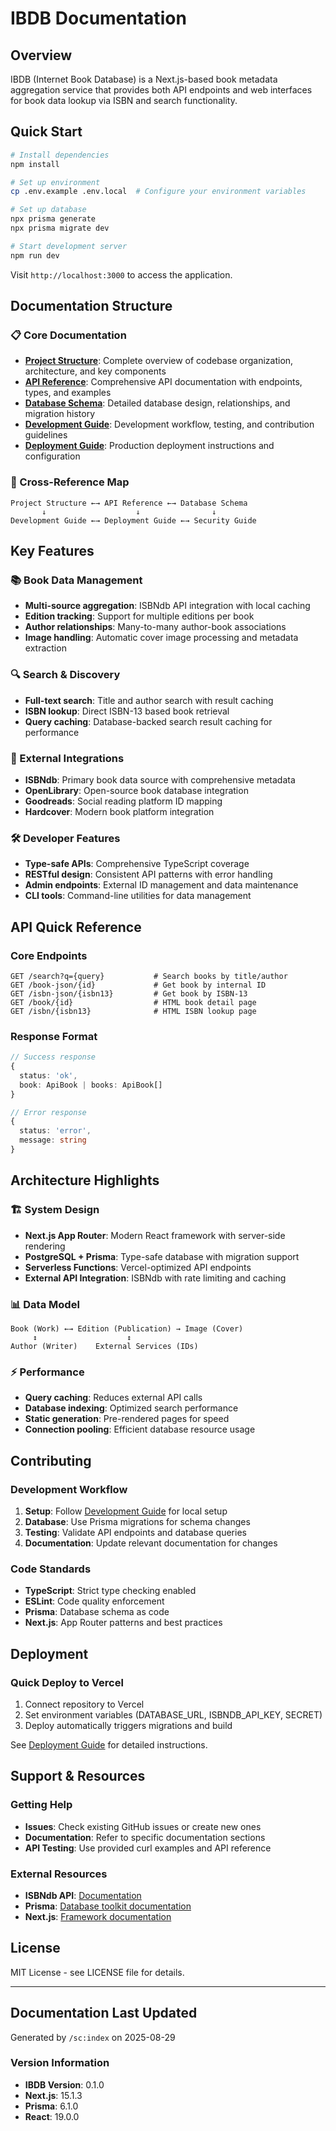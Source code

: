 # IBDB Documentation

## Overview

IBDB (Internet Book Database) is a Next.js-based book metadata aggregation service that provides both API endpoints and web interfaces for book data lookup via ISBN and search functionality.

## Quick Start

```bash
# Install dependencies
npm install

# Set up environment
cp .env.example .env.local  # Configure your environment variables

# Set up database
npx prisma generate
npx prisma migrate dev

# Start development server
npm run dev
```

Visit `http://localhost:3000` to access the application.

## Documentation Structure

### 📋 Core Documentation
- **[Project Structure](./PROJECT_STRUCTURE.md)**: Complete overview of codebase organization, architecture, and key components
- **[API Reference](./API_REFERENCE.md)**: Comprehensive API documentation with endpoints, types, and examples
- **[Database Schema](./DATABASE_SCHEMA.md)**: Detailed database design, relationships, and migration history
- **[Development Guide](./DEVELOPMENT.md)**: Development workflow, testing, and contribution guidelines
- **[Deployment Guide](./DEPLOYMENT.md)**: Production deployment instructions and configuration

### 🔗 Cross-Reference Map

```
Project Structure ←→ API Reference ←→ Database Schema
       ↓                    ↓                ↓
Development Guide ←→ Deployment Guide ←→ Security Guide
```

## Key Features

### 📚 Book Data Management
- **Multi-source aggregation**: ISBNdb API integration with local caching
- **Edition tracking**: Support for multiple editions per book
- **Author relationships**: Many-to-many author-book associations
- **Image handling**: Automatic cover image processing and metadata extraction

### 🔍 Search & Discovery  
- **Full-text search**: Title and author search with result caching
- **ISBN lookup**: Direct ISBN-13 based book retrieval
- **Query caching**: Database-backed search result caching for performance

### 🔌 External Integrations
- **ISBNdb**: Primary book data source with comprehensive metadata
- **OpenLibrary**: Open-source book database integration
- **Goodreads**: Social reading platform ID mapping
- **Hardcover**: Modern book platform integration

### 🛠 Developer Features
- **Type-safe APIs**: Comprehensive TypeScript coverage
- **RESTful design**: Consistent API patterns with error handling
- **Admin endpoints**: External ID management and data maintenance
- **CLI tools**: Command-line utilities for data management

## API Quick Reference

### Core Endpoints
```http
GET /search?q={query}           # Search books by title/author
GET /book-json/{id}             # Get book by internal ID
GET /isbn-json/{isbn13}         # Get book by ISBN-13
GET /book/{id}                  # HTML book detail page
GET /isbn/{isbn13}              # HTML ISBN lookup page
```

### Response Format
```typescript
// Success response
{
  status: 'ok',
  book: ApiBook | books: ApiBook[]
}

// Error response  
{
  status: 'error',
  message: string
}
```

## Architecture Highlights

### 🏗 System Design
- **Next.js App Router**: Modern React framework with server-side rendering
- **PostgreSQL + Prisma**: Type-safe database with migration support
- **Serverless Functions**: Vercel-optimized API endpoints
- **External API Integration**: ISBNdb with rate limiting and caching

### 📊 Data Model
```
Book (Work) ←→ Edition (Publication) → Image (Cover)
     ↕                    ↕
Author (Writer)    External Services (IDs)
```

### ⚡ Performance
- **Query caching**: Reduces external API calls
- **Database indexing**: Optimized search performance  
- **Static generation**: Pre-rendered pages for speed
- **Connection pooling**: Efficient database resource usage

## Contributing

### Development Workflow
1. **Setup**: Follow [Development Guide](./DEVELOPMENT.md) for local setup
2. **Database**: Use Prisma migrations for schema changes
3. **Testing**: Validate API endpoints and database queries
4. **Documentation**: Update relevant documentation for changes

### Code Standards
- **TypeScript**: Strict type checking enabled
- **ESLint**: Code quality enforcement
- **Prisma**: Database schema as code
- **Next.js**: App Router patterns and best practices

## Deployment

### Quick Deploy to Vercel
1. Connect repository to Vercel
2. Set environment variables (DATABASE_URL, ISBNDB_API_KEY, SECRET)
3. Deploy automatically triggers migrations and build

See [Deployment Guide](./DEPLOYMENT.md) for detailed instructions.

## Support & Resources

### Getting Help
- **Issues**: Check existing GitHub issues or create new ones
- **Documentation**: Refer to specific documentation sections
- **API Testing**: Use provided curl examples and API reference

### External Resources
- **ISBNdb API**: [Documentation](https://isbndb.com/apidocs)
- **Prisma**: [Database toolkit documentation](https://www.prisma.io/docs)
- **Next.js**: [Framework documentation](https://nextjs.org/docs)

## License

MIT License - see LICENSE file for details.

---

## Documentation Last Updated
Generated by `/sc:index` on 2025-08-29

### Version Information
- **IBDB Version**: 0.1.0
- **Next.js**: 15.1.3
- **Prisma**: 6.1.0
- **React**: 19.0.0